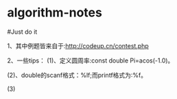 # algorithm-notes
#Just do it


1、其中例题皆来自于:http://codeup.cn/contest.php

2、一些tips：
(1)、定义圆周率:const double Pi=acos(-1.0)。

(2)、double的scanf格式：%lf;而printf格式为:%f。

(3)

